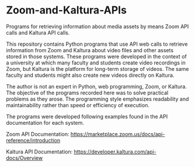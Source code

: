 # Zoom-and-Kaltura-APIs
Programs for retrieving information about media assets by means Zoom API calls and Kaltura API calls.

This repository contains Python programs that use API web calls to retrieve information from Zoom and Kaltura about video files and other assets stored in those systems. These programs were developed in the context of a university at which many faculty and students create video recordings in Zoom, but Kaltura is the platform for long-term storage of videos. The same faculty and students might also create new videos directly on Kaltura. 

The author is not an expert in Python, web programming, Zoom, or Kaltura. The objective of the programs recorded here was to solve practical problems as they arose. The programming style emphasizes readability and maintainability  rather than speed or efficiency of execution.

The programs were developed following examples found in the API documentation for each system. 

Zoom API Documentation: https://marketplace.zoom.us/docs/api-reference/introduction

Kaltura API Documentation: https://developer.kaltura.com/api-docs/Overview
